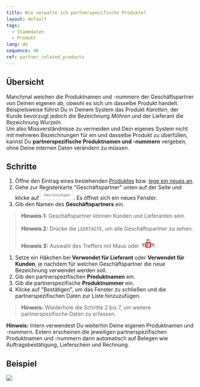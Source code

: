 ```yaml
---
title: Wie verwalte ich partnerspezifische Produkte?
layout: default
tags:
  - Stammdaten
  - Produkt
lang: de
sequence: 40
ref: partner_related_products
---
```


## Übersicht
Manchmal weichen die Produktnamen und -nummern der Geschäftspartner von Deinen eigenen ab, obwohl es sich um dasselbe Produkt handelt. Beispielsweise führst Du in Deinem System das Produkt *Karotten*, der Kunde bevorzugt jedoch die Bezeichnung *Möhren* und der Lieferant die Bezeichnung *Wurzeln*.<br>
Um also Missverständnisse zu vermeiden und Dein eigenes System nicht mit mehreren Bezeichnungen für ein und dasselbe Produkt zu überfüllen, kannst Du **partnerspezifische Produktnamen und -nummern** vergeben, ohne Deine internen Daten verändern zu müssen.

## Schritte
1. Öffne den Eintrag eines bestehenden [Produktes](Menu) bzw. [lege ein neues an](NeuesProdukt).
1. Gehe zur Registerkarte "Geschäftspartner" unten auf der Seite und klicke auf ![](assets/Neu_hinzufuegen_Button.png). Es öffnet sich ein neues Fenster.
1. Gib den Namen des **Geschäftspartners** ein.
 >**Hinweis 1:** Geschäftspartner können Kunden und Lieferanten sein.<br><br>
 >**Hinweis 2:** Drücke die `LEERTASTE`, um alle Geschäftspartner zu sehen.<br><br>
 >**Hinweis 3:** Auswahl des Treffers mit Maus oder ![](assets/Workflow_Auftrag_Bis_Rechnung_WebUI-73797.png).

1. Setze ein Häkchen bei **Verwendet für Lieferant** oder **Verwendet für Kunden**, je nachdem für welchen Geschäftspartner die neue Bezeichnung verwendet werden soll.
1. Gib den partnerspezifischen **Produktnamen** ein.
1. Gib die partnerspezifische **Produktnummer** ein.
1. Klicke auf "Bestätigen", um das Fenster zu schließen und die partnerspezifischen Daten zur Liste hinzuzufügen.
 >**Hinweis:** Wiederhole die Schritte 2 bis 7, um weitere partnerspezifische Daten zu erfassen.

**Hinweis:** Intern verwendest Du weiterhin Deine eigenen Produktnamen und -nummern. Extern erscheinen die jeweiligen partnerspezifischen Produktnamen und -nummern dann automatisch auf Belegen wie Auftragsbestätigung, Lieferschein und Rechnung.

## Beispiel
![](assets/Partnerspezifische_Produkte.gif)

